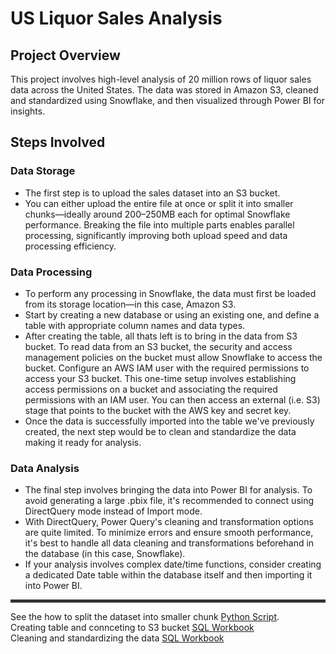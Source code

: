 # US Liquor Sales Analysis

## Project Overview
This project involves high-level analysis of 20 million rows of liquor sales data across the United States. The data was stored in Amazon S3, cleaned and standardized using Snowflake, 
and then visualized through Power BI for insights.

## Steps Involved

### Data Storage
- The first step is to upload the sales dataset into an S3 bucket.
- You can either upload the entire file at once or split it into smaller chunks—ideally around 200–250MB each for optimal Snowflake performance. Breaking the file into multiple parts
  enables parallel processing, significantly improving both upload speed and data processing efficiency.

### Data Processing
- To perform any processing in Snowflake, the data must first be loaded from its storage location—in this case, Amazon S3.
- Start by creating a new database or using an existing one, and define a table with appropriate column names and data types.
- After creating the table, all thats left is to bring in the data from S3 bucket. To read data from an S3 bucket, the security and access management policies on the bucket must allow Snowflake to access the bucket.
  Configure an AWS IAM user with the required permissions to access your S3 bucket. This one-time setup involves establishing access permissions on a bucket and associating the required permissions with an IAM user.
  You can then access an external (i.e. S3) stage that points to the bucket with the AWS key and secret key.
- Once the data is successfully imported into the table we've previously created, the next step would be to clean and standardize the data making it ready for analysis.

### Data Analysis
- The final step involves bringing the data into Power BI for analysis. To avoid generating a large .pbix file, it's recommended to connect using DirectQuery mode instead of Import mode.
- With DirectQuery, Power Query's cleaning and transformation options are quite limited. To minimize errors and ensure smooth performance, it's best to handle all data cleaning and transformations beforehand
  in the database (in this case, Snowflake).
- If your analysis involves complex date/time functions, consider creating a dedicated Date table within the database itself and then importing it into Power BI.

<hr style="height: 5px; border: none; background-color: #333;" />

See the how to split the dataset into smaller chunk [Python Script](split_files.py).<br>
Creating table and connceting to S3 bucket [SQL Workbook](<LiquorTable Creation.sql>)<br>
Cleaning and standardizing the data [SQL Workbook](<LiquorTable DataStandardization.sql>)<br><br>


